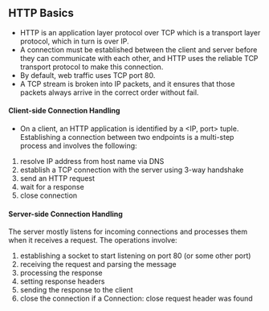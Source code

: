 ## HTTP Basics

- HTTP is an application layer protocol over TCP which is a transport layer protocol, which in turn is over IP.
- A connection must be established between the client and server before they can communicate with each other, and HTTP uses the reliable TCP transport protocol to make this connection.
- By default, web traffic uses TCP port 80. 
- A TCP stream is broken into IP packets, and it ensures that those packets always arrive in the correct order without fail. 


#### Client-side Connection Handling

- On a client, an HTTP application is identified by a <IP, port> tuple. Establishing a connection between two endpoints is a multi-step process and involves the following:

1. resolve IP address from host name via DNS
2. establish a TCP connection with the server using 3-way handshake
3. send an HTTP request
4. wait for a response
5. close connection


#### Server-side Connection Handling

The server mostly listens for incoming connections and processes them when it receives a request. The operations involve:

1. establishing a socket to start listening on port 80 (or some other port)
2. receiving the request and parsing the message
3. processing the response
4. setting response headers
5. sending the response to the client
6. close the connection if a Connection: close request header was found



